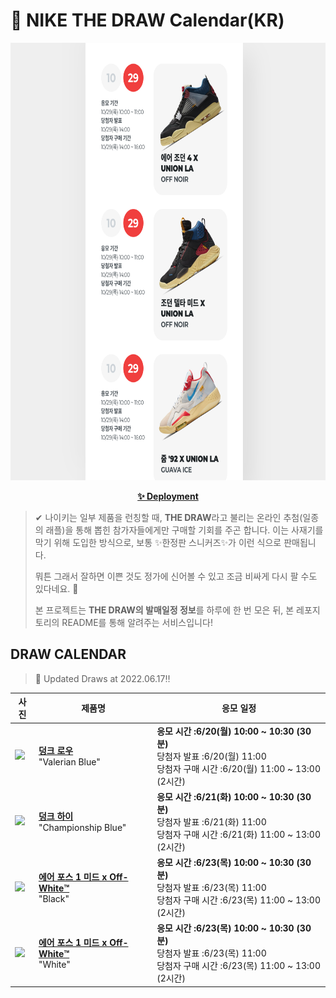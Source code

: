 # 👟 NIKE THE DRAW Calendar(KR)

<div align="center">
  <a href="https://junhoyeo.github.io/NIKE-THE-DRAW-Calendar/">
    <img src="./docs/images/preview.png" alt="Preview image of deployed application" height="700px" width="700px" />
  </a>
</div>

<p align="center">
  <a href="https://junhoyeo.github.io/NIKE-THE-DRAW-Calendar/">
    <strong>✨ Deployment</strong>
  </a>
</p>

> ✔ 나이키는 일부 제품을 런칭할 때, **THE DRAW**라고 불리는 온라인 추첨(일종의 래플)을 통해 뽑힌 참가자들에게만 구매할 기회를 주곤 합니다. 이는 사재기를 막기 위해 도입한 방식으로, 보통 ✨한정판 스니커즈✨가 이런 식으로 판매됩니다.
>
> 뭐튼 그래서 잘하면 이쁜 것도 정가에 신어볼 수 있고 조금 비싸게 다시 팔 수도 있다네요. 🤭
>
> 본 프로젝트는 **THE DRAW의 발매일정 정보**를 하루에 한 번 모은 뒤, 본 레포지토리의 README를 통해 알려주는 서비스입니다!

## DRAW CALENDAR

<!-- DRAW CALENDAR: START -->

> 👟 Updated Draws at 2022.06.17‼️

| 사진 | 제품명 | 응모 일정 |
| --- | ---- | ------- |
| <img src="https://static-breeze.nike.co.kr/kr/ko_kr/cmsstatic/product/DD1391-400/f07db255-8579-4085-91b0-080a800547ce_primary.jpg?snkrBrowse" width="256" /> | <a href="https://www.nike.com/kr/launch/t/men/fw/nike-sportswear/DD1391-400/VpF6011O4/nike-dunk-low-retro"><strong>덩크 로우</strong><br /></a> "Valerian Blue" | <strong>응모 시간 :6/20(월) 10:00 ~ 10:30 (30분)</strong><br />당첨자 발표 :6/20(월) 11:00<br />당첨자 구매 시간 :6/20(월) 11:00 ~ 13:00 (2시간) |
| <img src="https://static-breeze.nike.co.kr/kr/ko_kr/cmsstatic/product/DD1399-400/962c813f-6e2b-48a9-9dc8-cf1ff690769e_primary.jpg?snkrBrowse" width="256" /> | <a href="https://www.nike.com/kr/launch/t/men/fw/nike-sportswear/DD1399-400/QtN5SjjJI/nike-dunk-hi-retro"><strong>덩크 하이</strong><br /></a> "Championship Blue" | <strong>응모 시간 :6/21(화) 10:00 ~ 10:30 (30분)</strong><br />당첨자 발표 :6/21(화) 11:00<br />당첨자 구매 시간 :6/21(화) 11:00 ~ 13:00 (2시간) |
| <img src="https://static-breeze.nike.co.kr/kr/ko_kr/cmsstatic/product/726a5dc3-6f0d-4750-836b-0985200559ac_primary.jpg?snkrBrowse" width="256" /> | <a href="https://www.nike.com/kr/launch/t/men/fw/nike-sportswear/DO6290-001/eoD517/air-force-1-mid-sp"><strong>에어 포스 1 미드 x Off-White™️</strong><br /></a> "Black" | <strong>응모 시간 :6/23(목) 10:00 ~ 10:30 (30분)</strong><br />당첨자 발표 :6/23(목) 11:00<br />당첨자 구매 시간 :6/23(목) 11:00 ~ 13:00 (2시간) |
| <img src="https://static-breeze.nike.co.kr/kr/ko_kr/cmsstatic/product/b71c38cf-574b-4bd5-ac0b-c2c4f461112b_primary.jpg?snkrBrowse" width="256" /> | <a href="https://www.nike.com/kr/launch/t/men/fw/nike-sportswear/DO6290-100/6hQ4YtB7I9w/air-force-1-mid-sp"><strong>에어 포스 1 미드 x Off-White™️</strong><br /></a> "White" | <strong>응모 시간 :6/23(목) 10:00 ~ 10:30 (30분)</strong><br />당첨자 발표 :6/23(목) 11:00<br />당첨자 구매 시간 :6/23(목) 11:00 ~ 13:00 (2시간) |

<!-- DRAW CALENDAR: END -->
